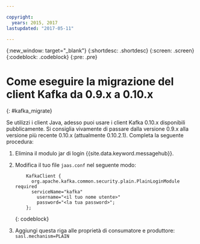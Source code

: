 ```yaml
---

copyright:
  years: 2015, 2017
lastupdated: "2017-05-11"

---
```


{:new_window: target="_blank"}
{:shortdesc: .shortdesc}
{:screen: .screen}
{:codeblock: .codeblock}
{:pre: .pre}

# Come eseguire la migrazione del client Kafka da 0.9.x a 0.10.x
{: #kafka_migrate}


Se utilizzi i client Java, adesso puoi usare
i client Kafka 0.10.x disponibili pubblicamente. Si consiglia vivamente di passare dalla versione 0.9.x alla
versione più recente 0.10.x (attualmente 0.10.2.1). Completa la seguente procedura:

1. Elimina il modulo jar di login {{site.data.keyword.messagehub}}.
2. Modifica il tuo file <code>jaas.conf</code> nel seguente modo:
    ```
        KafkaClient {
          org.apache.kafka.common.security.plain.PlainLoginModule required
          serviceName="kafka"
            username="<il tuo nome utente>"
            password="<la tua password>";
        };
    ```
    {: codeblock}

3. Aggiungi questa riga alle proprietà di consumatore e produttore: <code>sasl.mechanism=PLAIN</code>


